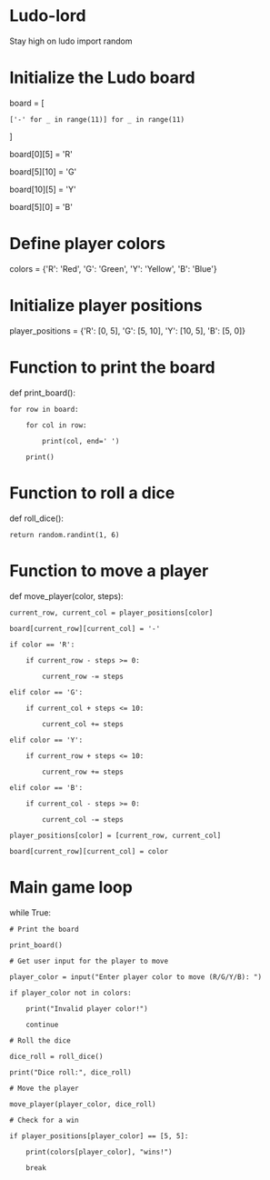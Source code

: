 # Ludo-lord
Stay high on ludo
import random

# Initialize the Ludo board

board = [

    ['-' for _ in range(11)] for _ in range(11)

]

board[0][5] = 'R'

board[5][10] = 'G'

board[10][5] = 'Y'

board[5][0] = 'B'

# Define player colors

colors = {'R': 'Red', 'G': 'Green', 'Y': 'Yellow', 'B': 'Blue'}

# Initialize player positions

player_positions = {'R': [0, 5], 'G': [5, 10], 'Y': [10, 5], 'B': [5, 0]}

# Function to print the board

def print_board():

    for row in board:

        for col in row:

            print(col, end=' ')

        print()

# Function to roll a dice

def roll_dice():

    return random.randint(1, 6)

# Function to move a player

def move_player(color, steps):

    current_row, current_col = player_positions[color]

    board[current_row][current_col] = '-'

    if color == 'R':

        if current_row - steps >= 0:

            current_row -= steps

    elif color == 'G':

        if current_col + steps <= 10:

            current_col += steps

    elif color == 'Y':

        if current_row + steps <= 10:

            current_row += steps

    elif color == 'B':

        if current_col - steps >= 0:

            current_col -= steps

    player_positions[color] = [current_row, current_col]

    board[current_row][current_col] = color

# Main game loop

while True:

    # Print the board

    print_board()

    # Get user input for the player to move

    player_color = input("Enter player color to move (R/G/Y/B): ")

    if player_color not in colors:

        print("Invalid player color!")

        continue

    # Roll the dice

    dice_roll = roll_dice()

    print("Dice roll:", dice_roll)

    # Move the player

    move_player(player_color, dice_roll)

    # Check for a win

    if player_positions[player_color] == [5, 5]:

        print(colors[player_color], "wins!")

        break

        
